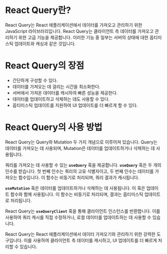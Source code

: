 # **React Query란?**

React Query는 React 애플리케이션에서 데이터를 가져오고 관리하기 위한 JavaScript 라이브러리입니다. React Query는 클라이언트 측 데이터를 가져오고 관리하기 위한 고급 기능을 제공합니다. 이러한 기능 중 일부는 서버의 상태에 대한 옵티미스틱 업데이트와 캐싱과 같은 것입니다.

# **React Query의 장점**

- 간단하게 구성할 수 있다.
- 데이터를 가져오는 데 걸리는 시간을 최소화한다.
- 서버에서 가져온 데이터를 캐시하여 빠른 성능을 제공한다.
- 데이터를 업데이트하고 삭제하는 데도 사용할 수 있다.
- 옵티미스틱 업데이트를 지원하여 UI 업데이트를 더 빠르게 할 수 있다.

# **React Query의 사용 방법**

React Query는 Query와 Mutation 두 가지 개념으로 이루어져 있습니다. Query는 데이터를 가져오는 데 사용되며, Mutation은 데이터를 업데이트하거나 삭제하는 데 사용됩니다.

쿼리를 가져오는 데 사용할 수 있는 **`useQuery`** 훅을 제공합니다. **`useQuery`** 훅은 두 개의 인수를 받습니다. 첫 번째 인수는 쿼리의 고유 식별자이고, 두 번째 인수는 데이터를 가져오는 함수입니다. 이 함수는 비동기로 처리되며, 쿼리 결과가 캐시됩니다.

**`useMutation`** 훅은 데이터를 업데이트하거나 삭제하는 데 사용됩니다. 이 훅은 업데이트 함수와 함께 사용됩니다. 이 함수는 비동기로 처리되며, 결과는 옵티미스틱 업데이트로 처리됩니다.

React Query는 **`useQueryClient`** 훅을 통해 클라이언트 인스턴스를 반환합니다. 이를 사용하여 쿼리 캐시를 직접 수정하거나, 로컬 데이터를 업데이트하는 데 사용할 수 있습니다.

React Query는 React 애플리케이션에서 데이터 가져오기와 관리하기 위한 강력한 도구입니다. 이를 사용하여 클라이언트 측 데이터를 캐시하고, UI 업데이트를 더 빠르게 처리할 수 있습니다.
